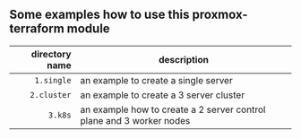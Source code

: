 ## Some examples how to use this proxmox-terraform module

 | directory name | description |
 |------------:|---------------------------------------|
 | `1.single`  |  an example to create a single server |
 | `2.cluster` |  an example to create a 3 server cluster |
 | `3.k8s`     |  an example how to create a 2 server control plane and 3 worker nodes |
 


